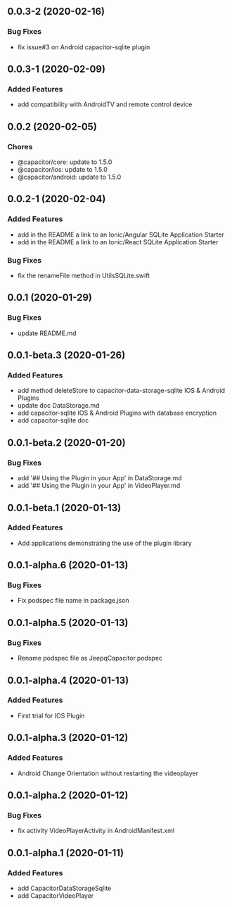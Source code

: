 ## 0.0.3-2 (2020-02-16)

### Bug Fixes

* fix issue#3 on Android capacitor-sqlite plugin


## 0.0.3-1 (2020-02-09)

### Added Features

* add compatibility with AndroidTV and remote control device

## 0.0.2 (2020-02-05)

### Chores
* @capacitor/core: update to 1.5.0 
* @capacitor/ios: update to 1.5.0 
* @capacitor/android: update to 1.5.0 

## 0.0.2-1 (2020-02-04)

### Added Features

* add in the README a link to an Ionic/Angular SQLite Application Starter
* add in the README a link to an Ionic/React SQLite Application Starter

### Bug Fixes

* fix the renameFile method in UtilsSQLite.swift

## 0.0.1 (2020-01-29)

### Bug Fixes

* update README.md


## 0.0.1-beta.3 (2020-01-26)

### Added Features

* add method deleteStore to capacitor-data-storage-sqlite IOS & Android Plugins
* update doc DataStorage.md
* add capacitor-sqlite IOS & Android Plugins with database encryption
* add capacitor-sqlite doc 

## 0.0.1-beta.2 (2020-01-20)

### Bug Fixes

* add '## Using the Plugin in your App' in DataStorage.md
* add '## Using the Plugin in your App' in VideoPlayer.md

## 0.0.1-beta.1 (2020-01-13)

### Added Features

* Add applications demonstrating the use of the plugin library

## 0.0.1-alpha.6 (2020-01-13)

### Bug Fixes

* Fix podspec file name in package.json

## 0.0.1-alpha.5 (2020-01-13)

### Bug Fixes

* Rename podspec file as JeepqCapacitor.podspec

## 0.0.1-alpha.4 (2020-01-13)

### Added Features

* First trial for IOS Plugin

## 0.0.1-alpha.3 (2020-01-12)

### Added Features

* Android Change Orientation without restarting the videoplayer

## 0.0.1-alpha.2 (2020-01-12)

### Bug Fixes

* fix activity VideoPlayerActivity in AndroidManifest.xml

## 0.0.1-alpha.1 (2020-01-11)

### Added Features

* add CapacitorDataStorageSqlite
* add CapacitorVideoPlayer

